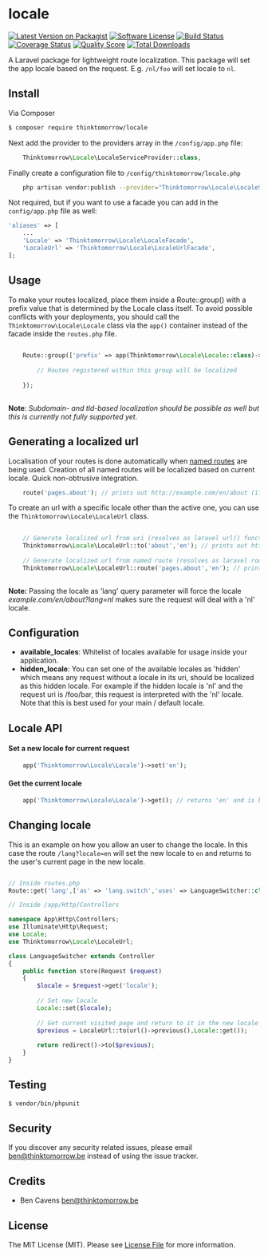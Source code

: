 # locale

[![Latest Version on Packagist][ico-version]][link-packagist]
[![Software License][ico-license]](LICENSE.md)
[![Build Status][ico-travis]][link-travis]
[![Coverage Status][ico-scrutinizer]][link-scrutinizer]
[![Quality Score][ico-code-quality]][link-code-quality]
[![Total Downloads][ico-downloads]][link-downloads]

A Laravel package for lightweight route localization. 
This package will set the app locale based on the request. 
E.g. `/nl/foo` will set locale to `nl`. 

## Install

Via Composer

``` bash
$ composer require thinktomorrow/locale
```

Next add the provider to the providers array in the `/config/app.php` file:

``` php
    Thinktomorrow\Locale\LocaleServiceProvider::class,
```

Finally create a configuration file to `/config/thinktomorrow/locale.php`

``` bash
    php artisan vendor:publish --provider="Thinktomorrow\Locale\LocaleServiceProvider"
```

Not required, but if you want to use a facade you can add in the `config/app.php` file as well:

```php
'aliases' => [
    ...
    'Locale' => 'Thinktomorrow\Locale\LocaleFacade',
    'LocaleUrl' => 'Thinktomorrow\Locale\LocaleUrlFacade',
];
```

## Usage

To make your routes localized, place them inside a Route::group() with a prefix value that is determined by the Locale class itself. 
To avoid possible conflicts with your deployments, you should call the `Thinktomorrow\Locale\Locale` class via the `app()` container instead of the facade inside the `routes.php` file.

```php
    
    Route::group(['prefix' => app(Thinktomorrow\Locale\Locale::class)->set()],function(){
        
        // Routes registered within this group will be localized
        
    });
    
```
**Note**: *Subdomain- and tld-based localization should be possible as well but this is currently not fully supported yet.*

## Generating a localized url

Localisation of your routes is done automatically when <a href="https://laravel.com/docs/5.2/routing#named-routes" target="_blank">named routes</a> are being used. 
Creation of all named routes will be localized based on current locale. Quick non-obtrusive integration. 

```php
    route('pages.about'); // prints out http://example.com/en/about (if en is the active locale)
```

To create an url with a specific locale other than the active one, you can use the `Thinktomorrow\Locale\LocaleUrl` class.

```php
    
    // Generate localized url from uri (resolves as laravel url() function)
    Thinktomorrow\Locale\LocaleUrl::to('about','en'); // prints out http://example.com/en/about
    
    // Generate localized url from named route (resolves as laravel route() function)
    Thinktomorrow\Locale\LocaleUrl::route('pages.about','en'); // prints out http://example.com/en/about
       
```

**Note:** Passing the locale as 'lang' query parameter will force the locale 
*example.com/en/about?lang=nl* makes sure the request will deal with a 'nl' locale.

## Configuration
- **available_locales**: Whitelist of locales available for usage inside your application. 
- **hidden_locale**: You can set one of the available locales as 'hidden' which means any request without a locale in its uri, should be localized as this hidden locale.
For example if the hidden locale is 'nl' and the request uri is /foo/bar, this request is interpreted with the 'nl' locale. 
Note that this is best used for your main / default locale.

## Locale API

#### Set a new locale for current request
```php
    app('Thinktomorrow\Locale\Locale')->set('en');
```

#### Get the current locale
```php
    app('Thinktomorrow\Locale\Locale')->get(); // returns 'en' and is basically an alias for app()->getLocale();
```

## Changing locale
This is an example on how you allow an user to change the locale. In this case the route `/lang?locale=en` will
set the new locale to `en` and returns to the user's current page in the new locale.

```php

// Inside routes.php
Route::get('lang',['as' => 'lang.switch','uses' => LanguageSwitcher::class.'@store']);

// Inside /app/Http/Controllers

namespace App\Http\Controllers;
use Illuminate\Http\Request;
use Locale;
use Thinktomorrow\Locale\LocaleUrl;

class LanguageSwitcher extends Controller
{
    public function store(Request $request)
    {
        $locale = $request->get('locale');
        
        // Set new locale
        Locale::set($locale);
        
        // Get current visited page and return to it in the new locale
        $previous = LocaleUrl::to(url()->previous(),Locale::get());
        
        return redirect()->to($previous);
    }
}
```

## Testing

``` bash
$ vendor/bin/phpunit
```

## Security

If you discover any security related issues, please email ben@thinktomorrow.be instead of using the issue tracker.

## Credits

- Ben Cavens <ben@thinktomorrow.be>

## License

The MIT License (MIT). Please see [License File](LICENSE.md) for more information.

[ico-version]: https://img.shields.io/packagist/v/thinktomorrow/locale.svg?style=flat-square
[ico-license]: https://img.shields.io/badge/license-MIT-brightgreen.svg?style=flat-square
[ico-travis]: https://img.shields.io/travis/thinktomorrow/locale/master.svg?style=flat-square
[ico-scrutinizer]: https://img.shields.io/scrutinizer/coverage/g/thinktomorrow/locale.svg?style=flat-square
[ico-code-quality]: https://img.shields.io/scrutinizer/g/thinktomorrow/locale.svg?style=flat-square
[ico-downloads]: https://img.shields.io/packagist/dt/thinktomorrow/locale.svg?style=flat-square

[link-packagist]: https://packagist.org/packages/thinktomorrow/locale
[link-travis]: https://travis-ci.org/thinktomorrow/locale
[link-scrutinizer]: https://scrutinizer-ci.com/g/thinktomorrow/locale/code-structure
[link-code-quality]: https://scrutinizer-ci.com/g/thinktomorrow/locale
[link-downloads]: https://packagist.org/packages/thinktomorrow/locale
[link-author]: https://github.com/bencavens